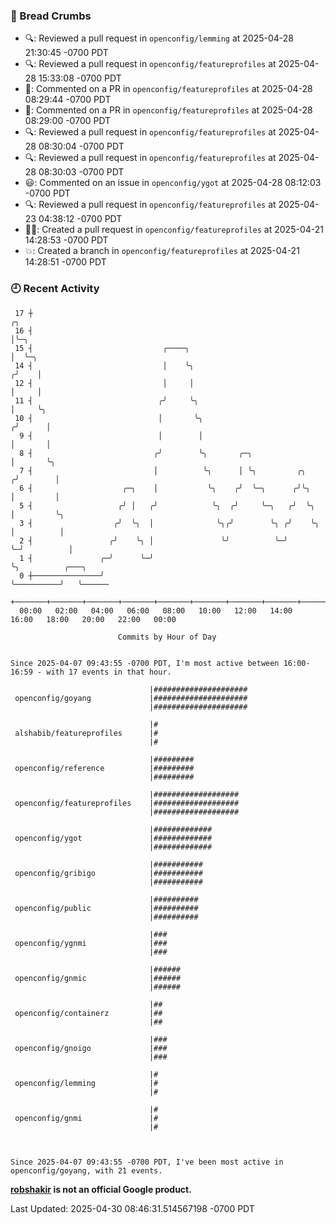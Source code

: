 ### 🍞 Bread Crumbs

 * 🔍: Reviewed a pull request in  `openconfig/lemming` at 2025-04-28 21:30:45 -0700 PDT
 * 🔍: Reviewed a pull request in  `openconfig/featureprofiles` at 2025-04-28 15:33:08 -0700 PDT
 * 💬: Commented on a PR in  `openconfig/featureprofiles` at 2025-04-28 08:29:44 -0700 PDT
 * 💬: Commented on a PR in  `openconfig/featureprofiles` at 2025-04-28 08:29:00 -0700 PDT
 * 🔍: Reviewed a pull request in  `openconfig/featureprofiles` at 2025-04-28 08:30:04 -0700 PDT
 * 🔍: Reviewed a pull request in  `openconfig/featureprofiles` at 2025-04-28 08:30:03 -0700 PDT
 * 😃: Commented on an issue in `openconfig/ygot` at 2025-04-28 08:12:03 -0700 PDT
 * 🔍: Reviewed a pull request in  `openconfig/featureprofiles` at 2025-04-23 04:38:12 -0700 PDT
 * ✍🏼: Created a pull request in `openconfig/featureprofiles` at 2025-04-21 14:28:53 -0700 PDT
 * 💥: Created a branch in `openconfig/featureprofiles` at 2025-04-21 14:28:51 -0700 PDT

### 🕘 Recent Activity
```
 17 ┼                                                                    ╭╮
 16 ┤                                                                    │╰─╮
 15 ┤                             ╭────╮                                 │  ╰─╮
 14 ┤                             │    ╰╮                               ╭╯    │
 12 ┤                             │     │                               │     │
 11 ┤                            ╭╯     ╰╮                              │     ╰╮
 10 ┤                            │       ╰╮                            ╭╯      │
  9 ┤                            │        │                            │       │
  8 ┤                           ╭╯        ╰╮       ╭─╮                 │       ╰╮
  7 ┤                           │          ╰╮      │ ╰╮         ╭╮    ╭╯        │
  6 ┤                    ╭─╮    │           ╰╮    ╭╯  ╰─╮      ╭╯╰╮   │         │
  5 ┤                   ╭╯ │   ╭╯            ╰╮  ╭╯     ╰─╮   ╭╯  ╰╮  │         ╰╮
  3 ┤                  ╭╯  ╰╮  │              ╰╮╭╯        ╰╮ ╭╯    ╰╮ │          │
  2 ┤                 ╭╯    ╰╮ │               ╰╯          ╰─╯      ╰─╯          │
  1 ┤               ╭─╯      ╰─╯                                                 ╰╮          ╭───╮
  0 ┼───────────────╯                                                             ╰──────────╯   ╰──────
    +───────+───────+───────+───────+───────+───────+───────+───────+───────+───────+───────+───────+────
  00:00   02:00   04:00   06:00   08:00   10:00   12:00   14:00   16:00   18:00   20:00   22:00   00:00   

						Commits by Hour of Day


Since 2025-04-07 09:43:55 -0700 PDT, I'm most active between 16:00-16:59 - with 17 events in that hour.

```



```
                               |#####################
 openconfig/goyang             |#####################
                               |#####################

                               |#
 alshabib/featureprofiles      |#
                               |#

                               |#########
 openconfig/reference          |#########
                               |#########

                               |###################
 openconfig/featureprofiles    |###################
                               |###################

                               |#############
 openconfig/ygot               |#############
                               |#############

                               |###########
 openconfig/gribigo            |###########
                               |###########

                               |##########
 openconfig/public             |##########
                               |##########

                               |###
 openconfig/ygnmi              |###
                               |###

                               |######
 openconfig/gnmic              |######
                               |######

                               |##
 openconfig/containerz         |##
                               |##

                               |###
 openconfig/gnoigo             |###
                               |###

                               |#
 openconfig/lemming            |#
                               |#

                               |#
 openconfig/gnmi               |#
                               |#



Since 2025-04-07 09:43:55 -0700 PDT, I've been most active in openconfig/goyang, with 21 events.

```
**[robshakir](mailto:robjs@google.com) is not an official Google product.**  


Last Updated: 2025-04-30 08:46:31.514567198 -0700 PDT
